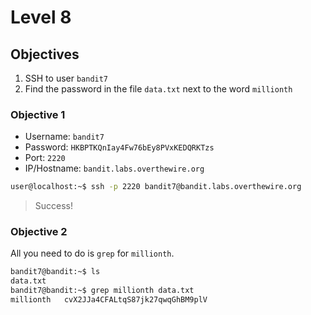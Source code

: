 # Level 8

## Objectives

1. SSH to user `bandit7`
2. Find the password in the file `data.txt` next to the word `millionth`

### Objective 1

* Username: `bandit7`
* Password: `HKBPTKQnIay4Fw76bEy8PVxKEDQRKTzs`
* Port: `2220`  
* IP/Hostname: `bandit.labs.overthewire.org`

```sh
user@localhost:~$ ssh -p 2220 bandit7@bandit.labs.overthewire.org
```

> Success!

### Objective 2

All you need to do is `grep` for `millionth`.

```sh
bandit7@bandit:~$ ls
data.txt
bandit7@bandit:~$ grep millionth data.txt 
millionth	cvX2JJa4CFALtqS87jk27qwqGhBM9plV
```